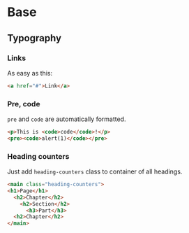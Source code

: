 # Base

## Typography

### Links

As easy as this:

```HTML
<a href="#">Link</a>
```

### Pre, code

`pre` and `code` are automatically formatted.

```HTML
<p>This is <code>code</code>!</p>
<pre><code>alert(1)</code></pre>
```

### Heading counters

Just add `heading-counters` class to container of all headings.

```HTML
<main class="heading-counters">
<h1>Page</h1>
  <h2>Chapter</h2>
    <h2>Section</h2>
      <h3>Part</h3>
  <h2>Chapter</h2>
</main>
```
